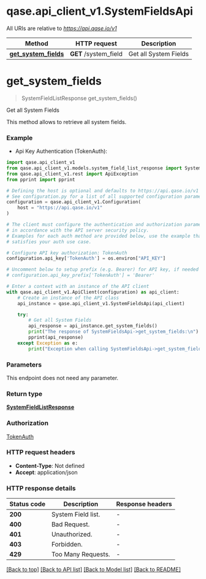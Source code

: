 # qase.api_client_v1.SystemFieldsApi

All URIs are relative to *https://api.qase.io/v1*

Method | HTTP request | Description
------------- | ------------- | -------------
[**get_system_fields**](SystemFieldsApi.md#get_system_fields) | **GET** /system_field | Get all System Fields


# **get_system_fields**
> SystemFieldListResponse get_system_fields()

Get all System Fields

This method allows to retrieve all system fields.


### Example

* Api Key Authentication (TokenAuth):

```python
import qase.api_client_v1
from qase.api_client_v1.models.system_field_list_response import SystemFieldListResponse
from qase.api_client_v1.rest import ApiException
from pprint import pprint

# Defining the host is optional and defaults to https://api.qase.io/v1
# See configuration.py for a list of all supported configuration parameters.
configuration = qase.api_client_v1.Configuration(
    host = "https://api.qase.io/v1"
)

# The client must configure the authentication and authorization parameters
# in accordance with the API server security policy.
# Examples for each auth method are provided below, use the example that
# satisfies your auth use case.

# Configure API key authorization: TokenAuth
configuration.api_key['TokenAuth'] = os.environ["API_KEY"]

# Uncomment below to setup prefix (e.g. Bearer) for API key, if needed
# configuration.api_key_prefix['TokenAuth'] = 'Bearer'

# Enter a context with an instance of the API client
with qase.api_client_v1.ApiClient(configuration) as api_client:
    # Create an instance of the API class
    api_instance = qase.api_client_v1.SystemFieldsApi(api_client)

    try:
        # Get all System Fields
        api_response = api_instance.get_system_fields()
        print("The response of SystemFieldsApi->get_system_fields:\n")
        pprint(api_response)
    except Exception as e:
        print("Exception when calling SystemFieldsApi->get_system_fields: %s\n" % e)
```



### Parameters

This endpoint does not need any parameter.

### Return type

[**SystemFieldListResponse**](SystemFieldListResponse.md)

### Authorization

[TokenAuth](../README.md#TokenAuth)

### HTTP request headers

 - **Content-Type**: Not defined
 - **Accept**: application/json

### HTTP response details

| Status code | Description | Response headers |
|-------------|-------------|------------------|
**200** | System Field list. |  -  |
**400** | Bad Request. |  -  |
**401** | Unauthorized. |  -  |
**403** | Forbidden. |  -  |
**429** | Too Many Requests. |  -  |

[[Back to top]](#) [[Back to API list]](../README.md#documentation-for-api-endpoints) [[Back to Model list]](../README.md#documentation-for-models) [[Back to README]](../README.md)

